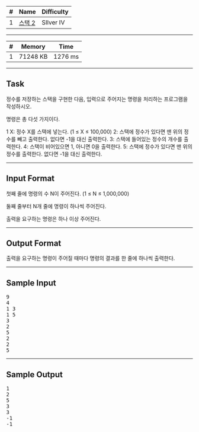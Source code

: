 | #   | Name       | Difficulty |
| --- | ---------- | ---------- |
| 1   | [스택 2](https://www.acmicpc.net/problem/28278) | SIlver IV           |

---

| #   | Memory   | Time    |
| --- | -------- | ------- |
| 1   | 71248 KB | 1276 ms |

---

## Task
정수를 저장하는 스택을 구현한 다음, 입력으로 주어지는 명령을 처리하는 프로그램을 작성하시오.

명령은 총 다섯 가지이다.

1 X: 정수 X를 스택에 넣는다. (1 ≤ X ≤ 100,000)
2: 스택에 정수가 있다면 맨 위의 정수를 빼고 출력한다. 없다면 -1을 대신 출력한다.
3: 스택에 들어있는 정수의 개수를 출력한다.
4: 스택이 비어있으면 1, 아니면 0을 출력한다.
5: 스택에 정수가 있다면 맨 위의 정수를 출력한다. 없다면 -1을 대신 출력한다.

---

## Input Format
첫째 줄에 명령의 수 N이 주어진다. (1 ≤ N ≤ 1,000,000)

둘째 줄부터 N개 줄에 명령이 하나씩 주어진다.

출력을 요구하는 명령은 하나 이상 주어진다.

---

## Output Format
출력을 요구하는 명령이 주어질 때마다 명령의 결과를 한 줄에 하나씩 출력한다.

---

## Sample Input

<pre>
9
4
1 3
1 5
3
2
5
2
2
5
</pre>

---

## Sample Output

<pre>
1
2
5
3
3
-1
-1
</pre>